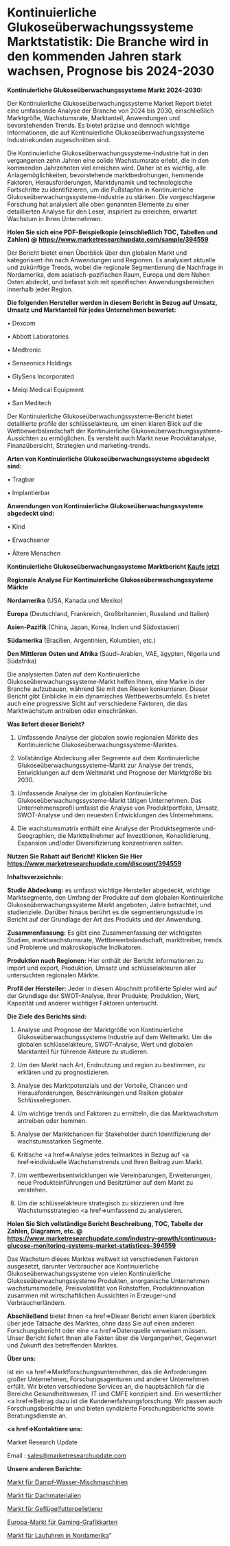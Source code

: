 # Kontinuierliche Glukoseüberwachungssysteme Marktstatistik: Die Branche wird in den kommenden Jahren stark wachsen, Prognose bis 2024-2030

<strong>Kontinuierliche Glukoseüberwachungssysteme Markt 2024-2030:</strong>

Der Kontinuierliche Glukoseüberwachungssysteme Market Report bietet eine umfassende Analyse der Branche von 2024 bis 2030, einschließlich Marktgröße, Wachstumsrate, Marktanteil, Anwendungen und bevorstehenden Trends. Es bietet präzise und dennoch wichtige Informationen, die auf Kontinuierliche Glukoseüberwachungssysteme Industriekunden zugeschnitten sind.

Die Kontinuierliche Glukoseüberwachungssysteme-Industrie hat in den vergangenen zehn Jahren eine solide Wachstumsrate erlebt, die in den kommenden Jahrzehnten viel erreichen wird. Daher ist es wichtig, alle Anlagemöglichkeiten, bevorstehende marktbedrohungen, hemmende Faktoren, Herausforderungen, Marktdynamik und technologische Fortschritte zu identifizieren, um die Fußstapfen in Kontinuierliche Glukoseüberwachungssysteme-Industrie zu stärken. Die vorgeschlagene Forschung hat analysiert alle oben genannten Elemente zu einer detaillierten Analyse für den Leser, inspiriert zu erreichen, erwartet Wachstum in Ihren Unternehmen.

<strong>Holen Sie sich eine PDF-Beispielkopie (einschließlich TOC, Tabellen und Zahlen) @
</strong><strong><a href=https://www.marketresearchupdate.com/sample/394559><strong>https://www.marketresearchupdate.com/sample/394559</u></font></a></strong></strong>

Der Bericht bietet einen Überblick über den globalen Markt und kategorisiert ihn nach Anwendungen und Regionen. Es analysiert aktuelle und zukünftige Trends, wobei die regionale Segmentierung die Nachfrage in Nordamerika, dem asiatisch-pazifischen Raum, Europa und dem Nahen Osten abdeckt, und befasst sich mit spezifischen Anwendungsbereichen innerhalb jeder Region.

<strong>Die folgenden Hersteller werden in diesem Bericht in Bezug auf Umsatz, Umsatz und Marktanteil für jedes Unternehmen bewertet:</strong>

• Dexcom

• Abbott Laboratories

• Medtronic

• Senseonics Holdings

• GlySens Incorporated

• Meiqi Medical Equipment

• San Meditech

Der Kontinuierliche Glukoseüberwachungssysteme-Bericht bietet detaillierte profile der schlüsselakteure, um einen klaren Blick auf die Wettbewerbslandschaft der Kontinuierliche Glukoseüberwachungssysteme-Aussichten zu ermöglichen. Es versteht auch Markt neue Produktanalyse, Finanzübersicht, Strategien und marketing-trends.

<strong>Arten von Kontinuierliche Glukoseüberwachungssysteme abgedeckt sind:</strong>

• Tragbar

• Implantierbar

<strong>Anwendungen von Kontinuierliche Glukoseüberwachungssysteme abgedeckt sind:</strong>

• Kind

• Erwachsener

• Ältere Menschen

<strong>Kontinuierliche Glukoseüberwachungssysteme Marktbericht <a href=https://www.marketresearchupdate.com/buynow/394559>Kaufe jetzt</a></strong>

<strong>Regionale Analyse Für Kontinuierliche Glukoseüberwachungssysteme Märkte</strong>

<strong>Nordamerika</strong> (USA, Kanada und Mexiko)

<strong>Europa</strong> (Deutschland, Frankreich, Großbritannien, Russland und Italien)

<strong>Asien-Pazifik</strong> (China, Japan, Korea, Indien und Südostasien)

<strong>Südamerika</strong> (Brasilien, Argentinien, Kolumbien, etc.)

<strong>Den Mittleren</strong> <strong>Osten und Afrika</strong> (Saudi-Arabien, VAE, ägypten, Nigeria und Südafrika)

Die analysierten Daten auf dem Kontinuierliche Glukoseüberwachungssysteme-Markt helfen Ihnen, eine Marke in der Branche aufzubauen, während Sie mit den Riesen konkurrieren. Dieser Bericht gibt Einblicke in ein dynamisches Wettbewerbsumfeld. Es bietet auch eine progressive Sicht auf verschiedene Faktoren, die das Marktwachstum antreiben oder einschränken.

<strong>Was liefert dieser Bericht?</strong>

1. Umfassende Analyse der globalen sowie regionalen Märkte des Kontinuierliche Glukoseüberwachungssysteme-Marktes.

2. Vollständige Abdeckung aller Segmente auf dem Kontinuierliche Glukoseüberwachungssysteme-Markt zur Analyse der trends, Entwicklungen auf dem Weltmarkt und Prognose der Marktgröße bis 2030.

3. Umfassende Analyse der im globalen Kontinuierliche Glukoseüberwachungssysteme-Markt tätigen Unternehmen. Das Unternehmensprofil umfasst die Analyse von Produktportfolio, Umsatz, SWOT-Analyse und den neuesten Entwicklungen des Unternehmens.

4. Die wachstumsmatrix enthält eine Analyse der Produktsegmente und-Geographien, die Marktteilnehmer auf Investitionen, Konsolidierung, Expansion und/oder Diversifizierung konzentrieren sollten.

<strong>Nutzen Sie Rabatt auf Bericht! Klicken Sie Hier
</strong><strong><a href=https://www.marketresearchupdate.com/discount/394559>https://www.marketresearchupdate.com/discount/394559</b></u></font></strong></a>

<strong>Inhaltsverzeichnis:</strong>

<strong>Studie Abdeckung:</strong> es umfasst wichtige Hersteller abgedeckt, wichtige Marktsegmente, den Umfang der Produkte auf dem globalen Kontinuierliche Glukoseüberwachungssysteme Markt angeboten, Jahre betrachtet, und studienziele. Darüber hinaus berührt es die segmentierungsstudie im Bericht auf der Grundlage der Art des Produkts und der Anwendung.

<strong>Zusammenfassung:</strong> Es gibt eine Zusammenfassung der wichtigsten Studien, marktwachstumsrate, Wettbewerbslandschaft, markttreiber, trends und Probleme und makroskopische Indikatoren.

<strong>Produktion nach Regionen:</strong> Hier enthält der Bericht Informationen zu import und export, Produktion, Umsatz und schlüsselakteuren aller untersuchten regionalen Märkte.

<strong>Profil der Hersteller:</strong> Jeder in diesem Abschnitt profilierte Spieler wird auf der Grundlage der SWOT-Analyse, Ihrer Produkte, Produktion, Wert, Kapazität und anderer wichtiger Faktoren untersucht.

<strong>Die Ziele des Berichts sind:</strong>

1) Analyse und Prognose der Marktgröße von Kontinuierliche Glukoseüberwachungssysteme Industrie auf dem Weltmarkt.
Um die globalen schlüsselakteure, SWOT-Analyse, Wert und globalen Marktanteil für führende Akteure zu studieren.

2) Um den Markt nach Art, Endnutzung und region zu bestimmen, zu erklären und zu prognostizieren.

3) Analyse des Marktpotenzials und der Vorteile, Chancen und Herausforderungen, Beschränkungen und Risiken globaler Schlüsselregionen.

4) Um wichtige trends und Faktoren zu ermitteln, die das Marktwachstum antreiben oder hemmen.

5) Analyse der Marktchancen für Stakeholder durch Identifizierung der wachstumsstarken Segmente.

6) Kritische <a href=>Analyse</a> jedes teilmarktes in Bezug auf <a href=>individuelle</a> Wachstumstrends und Ihren Beitrag zum Markt.

7) Um wettbewerbsentwicklungen wie Vereinbarungen, Erweiterungen, neue Produkteinführungen und Besitztümer auf dem Markt zu verstehen.

8) Um die schlüsselakteure strategisch zu skizzieren und Ihre Wachstumsstrategien <a href=>umfassend</a> zu analysieren.

<strong>Holen Sie Sich vollständige Bericht Beschreibung, TOC, Tabelle der Zahlen, Diagramm, etc. @ </strong><strong><a href=https://www.marketresearchupdate.com/industry-growth/continuous-glucose-monitoring-systems-market-statistices-394559>https://www.marketresearchupdate.com/industry-growth/continuous-glucose-monitoring-systems-market-statistices-394559</a></font></strong>

Das Wachstum dieses Marktes weltweit ist verschiedenen Faktoren ausgesetzt, darunter Verbraucher ace Kontinuierliche Glukoseüberwachungssysteme von vielen Kontinuierliche Glukoseüberwachungssysteme Produkten, anorganische Unternehmen wachstumsmodelle, Preisvolatilität von Rohstoffen, Produktinnovation zusammen mit wirtschaftlichen Aussichten in Erzeuger-und Verbraucherländern.

<strong>Abschließend</strong> bietet Ihnen <a href=>Dieser</a> Bericht einen klaren überblick über jede Tatsache des Marktes, ohne dass Sie auf einen anderen Forschungsbericht oder eine <a href=>Datenquelle</a> verweisen müssen. Unser Bericht liefert Ihnen alle Fakten über die Vergangenheit, Gegenwart und Zukunft des betreffenden Marktes.

<strong>Über uns:</strong>

 ist ein <a href=>Marktfors</a>chungsunternehmen, das die Anforderungen großer Unternehmen, Forschungsagenturen und anderer Unternehmen erfüllt. Wir bieten verschiedene Services an, die hauptsächlich für die Bereiche Gesundheitswesen, IT und CMFE konzipiert sind. Ein wesentlicher <a href=>Beitrag</a> dazu ist die Kundenerfahrungsforschung. Wir passen auch Forschungsberichte an und bieten syndizierte Forschungsberichte sowie Beratungsdienste an.

<strong><a href=>Kontaktiere uns:</a></strong>

Market Research Update

Email : sales@marketresearchupdate.com

<strong>Unsere anderen Berichte:</strong>

<a href=https://www.linkedin.com/pulse/steam-water-mixing-machine-market-size-region>Markt für Dampf-Wasser-Mischmaschinen</a>

<a href=https://www.linkedin.com/pulse/roofing-underlying-materials-market-size-trends-consumption>Markt für Dachmaterialien</a>

<a href=https://www.linkedin.com/pulse/poultry-feed-pelleters-market-size-trends-consumption>Markt für Geflügelfutterpelletierer</a>

<a href=https://www.linkedin.com/pulse/europe-gaming-graphics-card-market-2030-industry>Europa-Markt für Gaming-Grafikkarten</a>

<a href=https://www.linkedin.com/pulse/north-america-running-watches-market-trends-2023-updated>Markt für Laufuhren in Nordamerika</a>"
